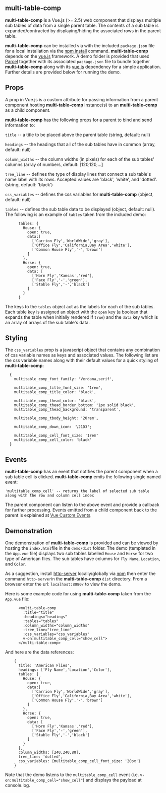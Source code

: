 ## multi-table-comp

**multi-table-comp** is a Vue.js (>= 2.5) web component that displays multiple sub tables of data from a single parent table.  The contents of a sub table is expanded/contracted by displaying/hiding the associated rows in the parent table.  

 **multi-table-comp** can be installed via with the included `package.json` file for a local installation via the [npm install](https://docs.npmjs.com/cli/install.html "npm install") command.  **multi-table-comp** depends on the [vue.js](https://vuejs.org/ "Vue.js") framework.  A demo folder is provided that used [Parcel](https://parceljs.org/) together with its associated `package.json` file to bundle together  **multi-table-comp** along with its [vue.js](https://vuejs.org/ "Vue.js") dependency for a simple application.  Further details are provided below for running the demo.

## Props

A prop in Vue.js is a custom attribute for passing information from a parent component hosting **multi-table-comp** instance(s) to an **multi-table-comp** as a child component. 

**multi-table-comp** has the following props for a parent to bind and send information to:

  `title` --  a title to be placed above the parent table (string, default: null)

  `headings` --  the headings that all of the sub tables have in common (array, default: null)

  `column_widths` --  the column widths (in pixels) for each of the sub tables' columns (array of numbers, default: [120,120,...]

  `tree_line` --  defines the type of display lines that connect a sub table's name label with its rows.  Accepted values are 'black', 'white', and 'dotted'. (string, default: 'black')

  `css_variables` --  defines the css variables for **multi-table-comp** (object, default: null)

  `tables` --  defines the sub table data to be displayed (object, default: null).  The following is an example of `tables` taken from the included demo:

```
      tables: {
        House: {
          open: true,
          data:[
            ['Carrion Fly','WorldWide','gray'],
            ['Office Fly','California,Bay Area','white'],
            ['Common House Fly','-','brown']
          ]
        },
        Horse: {
          open: true,
          data: [
            ['Horn Fly','Kansas','red'],
            ['Face Fly','-','green'],
            ['Stable Fly','-','black']
          ]
        }
      }
```

The keys to the `tables` object act as the labels for each of the sub tables.  Each table key is assigned an object with the `open` key (a boolean that expands the table when initially rendered if `true`) and the `data` key which is an array of arrays of the sub table's data.

## Styling

The `css_variables` prop is a javascript object that contains any combination of css variable names as keys and associated values.  The following list are the css variable names along with their default values for a quick styling of **multi-table-comp**:

```
  {
    multitable_comp_font_family: 'Verdana,serif',

    multitable_comp_title_font_size: '1rem',
    multitable_comp_title_color: 'black',

    multitable_comp_thead_color: 'black',
    multitable_comp_thead_border_bottom: '1px solid black',
    multitable_comp_thead_background: 'transparent',

    multitable_comp_tbody_height: '20rem',

    multitable_comp_down_icon: '\21D3';

    multitable_comp_cell_font_size: '1rem'
    multitable_comp_cell_color: 'black'
  }
```

## Events

**multi-table-comp** has an event that notifies the parent component when a sub table cell is clicked. **multi-table-comp** emits the following single named event:

```
'multitable_comp_cell' -- returns the label of selected sub table along with the row and column cell index
```

The parent component can listen to the above event and provide a callback for further processing.  Events emitted from a child component back to the parent is explained at [Vue Custom Events](https://vuejs.org/v2/guide/components.html#Using-v-on-with-Custom-Events).

## Demonstration

One demonstration of **multi-table-comp**  is provided and can be viewed by hosting the `index.html`file in the `demo/dist` folder. The demo  (templated in the `App.vue` file)  displays two sub tables labelled `House` and `Horse` for two type of American flies.  The sub tables have columns for `Fly Name`, `Location`, and `Color`.  

As a suggestion, install [http-server](https://www.npmjs.com/package/http-server "http-server") locally/globally via [npm](https://www.npmjs.com/ "npm") then enter the command `http-server`in the **multi-table-comp** `dist` directory.  From a browser enter the url: `localhost:8080/` to view the demo.

Here is some example code for using **multi-table-comp** taken from the `App.vue` file:

```
      <multi-table-comp
        :title="title"
        :headings="headings"
        :tables="tables"
        :column_widths="column_widths"
        :tree_line="tree_line"
        :css_variables="css_variables"
        v-on:multitable_comp_cell="show_cell">
      </multi-table-comp>
```

And here are the data references:

```
    {
      title: 'American Flies',
      headings: ['Fly Name','Location','Color'],
      tables: {
        House: {
          open: true,
          data:[
            ['Carrion Fly','WorldWide','gray'],
            ['Office Fly','California,Bay Area','white'],
            ['Common House Fly','-','brown']
          ]
        },
        Horse: {
          open: true,
          data: [
            ['Horn Fly','Kansas','red'],
            ['Face Fly','-','green'],
            ['Stable Fly','-','black']
          ]
        }
      },
      column_widths: [240,240,80],
      tree_line: 'dotted',
      css_variables: {multitable_comp_cell_font_size: '20px'}
    }
```

Note that the demo listens to the `multitable_comp_cell` event (i.e. `v-on:multitable_comp_cell="show_cell"`) and displays the payload at console.log.